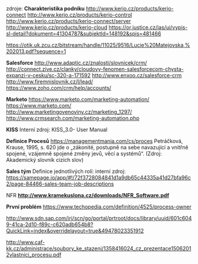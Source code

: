 zdroje:
**Charakteristika podniku**
http://www.kerio.cz/products/kerio-connect
http://www.kerio.cz/products/kerio-control
http://www.kerio.cz/products/kerio-connect/server
http://www.kerio.cz/products/kerio-cloud
https://or.justice.cz/ias/ui/vypis-sl-detail?dokument=41304787&subjektId=148192&spis=481466

https://otik.uk.zcu.cz/bitstream/handle/11025/9516/Lucie%20Matejovska,%202013.pdf?sequence=1

**Salesforce**
http://www.adaptic.cz/znalosti/slovnicek/crm/
http://connect.zive.cz/clanky/cloudovy-fenomen-salesforcecom-chysta-expanzi-v-cesku/sc-320-a-171592
http://www.enxoo.cz/salesforce-crm
http://www.firemnislovnik.cz/l/lead/
https://www.zoho.com/crm/help/accounts/

**Marketo**
https://www.marketo.com/marketing-automation/
https://www.marketo.com/
http://www.marketingovenoviny.cz/marketing_1297/
http://www.crmsearch.com/marketing-automation.php

**KISS**
Interní zdroj: KISS_3.0- User Manual

**Definice Procesů**
https://managementmania.com/cs/proces
Petráčková, Krause, 1995, s. 620 jde o „zákonité, postupně na sebe navazující a vnitřně spojené, vzájemně spojené změny jevů, věcí a systémů“. (Zdroj: Akademický slovník cizích slov)

**Sales tým**
Definice jednotlivých rolí: interní zdroj: 
https://samepage.io/app/#!/72f3728084841d1a9db65c44335a41d27bfa96c2/page-84466-sales-team-job-descriptions

NFR
**http://www.kramekuslona.cz/downloads/NFR_Software.pdf**

**První problém**
https://www.techopedia.com/definition/4525/process-owner

http://www.sdn.sap.com/irj/scn/go/portal/prtroot/docs/library/uuid/601c6049-41ca-2d10-f89c-c620adb654b8?QuickLink=index&overridelayout=true&49478023351912

http://www.caf-kk.cz/administrace/soubory_ke_stazeni/1358416024_cz_prezentace15062012vlastnici_procesu.pdf